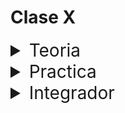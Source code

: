 # Clase X

<details>
<summary style="font-size:28px">Teoria</summary>

---

Lee la siguiente documentacion:

- [Reutilizando logica con hooks personalizados](https://react.dev/learn/reusing-logic-with-custom-hooks)

Comienza a leer el archivo `App.jsx`, intenta entender el flujo de renderizado, el funcionamiento, y como se relacionan los componentes entre si.

- Aprende la sintaxis para crear un `custom hook`.

  - Los `custom hooks`, al igual que cualquier funcion comun y corriente, nos permiten abstraernos de la logica de un componente, y reutilizarla en otros componentes. La diferencia es que usan `hooks` dentro de ellos.

  - Por convencion, los `custom hooks` siempre deben comenzar con la palabra `use`. 

  - Los `custom hooks` pueden recibir parametros.

  - Los `custom hooks` pueden devolver cualquier tipo de dato.

- Observa como usamos un unico hook `useFetch` para no tener que escribir en cada componente que necesite una api, la logica de `fetch` y el estado de `loading` y `error`.

---

Si quieres, puedes ver el ejercicio con el que trabajaremos durante la clase [aqui](/src/clases/20-customHooks/teoria/App.jsx)
</details>
<details>
<summary style="font-size:28px">Practica</summary>

---

### Custom Hook Ejercicio 1

crea un hook `useLocalStorage` que permita guardar y obtener datos del localStorage

1. el hook debe recibir una key

2. el hook debe devolver un array con el valor y una funcion para actualizarlo

    **Que pasa si dos componentes usan el mismo hook con la misma key?**

    > TIP: setItem no es reactivo, por lo que si dos componentes usan el mismo hook con la misma key, no se actualizara el valor en el otro componente

---

### Custom Hook Ejercicio 2

crea un hook useLocation que permita manejar los datos de [paises](/src/fakeApi/paises.json) y [provincias](/src/fakeApi/provincias.json)

El hook devolvera

1. country: el pais seleccionado

2. province: la provincia seleccionada

3. countriesList: la lista de todos paises

4. provincesList: la lista de provincias del pais seleccionado

5. handleCountryChange: funcion para actualizar el pais seleccionado

6. handleProvinceChange: funcion para actualizar la provincia seleccionada

---

Puedes ver la resolucion [aqui](/src/clases/20-customHooks/practica/App.jsx)
</details>
<details>
<summary style="font-size:28px">Integrador</summary>

UseFetch para traer los datos de la api

</details>